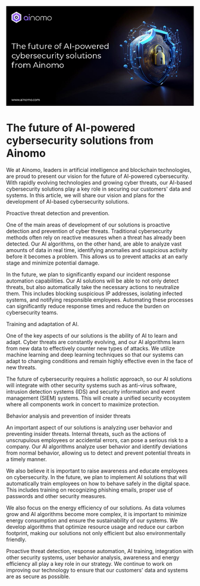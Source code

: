 <img src="https://github.com/ainomodatalab/news/blob/b2e0e7d4cd3213b15486a07fdbfcad8b5c9a92ad/13.11.2024/image.png" alt="image">
<br>
<h1>The future of AI-powered cybersecurity solutions from Ainomo
</h1>
<p>We at Ainomo, leaders in artificial intelligence and blockchain technologies, are proud to present our vision for the future of AI-powered cybersecurity. With rapidly evolving technologies and growing cyber threats, our AI-based cybersecurity solutions play a key role in securing our customers' data and systems. In this article, we will share our vision and plans for the development of AI-based cybersecurity solutions.
</p>
<p>Proactive threat detection and prevention.
</p>
<p>One of the main areas of development of our solutions is proactive detection and prevention of cyber threats. Traditional cybersecurity methods often rely on reactive measures when a threat has already been detected. Our AI algorithms, on the other hand, are able to analyze vast amounts of data in real time, identifying anomalies and suspicious activity before it becomes a problem. This allows us to prevent attacks at an early stage and minimize potential damage.
</p>
<p>In the future, we plan to significantly expand our incident response automation capabilities. Our AI solutions will be able to not only detect threats, but also automatically take the necessary actions to neutralize them. This includes blocking suspicious IP addresses, isolating infected systems, and notifying responsible employees. Automating these processes can significantly reduce response times and reduce the burden on cybersecurity teams.
</p>
<p>Training and adaptation of AI.
</p>
<p>One of the key aspects of our solutions is the ability of AI to learn and adapt. Cyber threats are constantly evolving, and our AI algorithms learn from new data to effectively counter new types of attacks. We utilize machine learning and deep learning techniques so that our systems can adapt to changing conditions and remain highly effective even in the face of new threats.
</p>
<p>The future of cybersecurity requires a holistic approach, so our AI solutions will integrate with other security systems such as anti-virus software, intrusion detection systems (IDS) and security information and event management (SIEM) systems. This will create a unified security ecosystem where all components work in concert to maximize protection.
</p>
<p>Behavior analysis and prevention of insider threats
</p>
<p>An important aspect of our solutions is analyzing user behavior and preventing insider threats. Internal threats, such as the actions of unscrupulous employees or accidental errors, can pose a serious risk to a company. Our AI algorithms analyze user behavior and identify deviations from normal behavior, allowing us to detect and prevent potential threats in a timely manner.
</p>
<p>We also believe it is important to raise awareness and educate employees on cybersecurity. In the future, we plan to implement AI solutions that will automatically train employees on how to behave safely in the digital space. This includes training on recognizing phishing emails, proper use of passwords and other security measures.
</p>
<p>We also focus on the energy efficiency of our solutions. As data volumes grow and AI algorithms become more complex, it is important to minimize energy consumption and ensure the sustainability of our systems. We develop algorithms that optimize resource usage and reduce our carbon footprint, making our solutions not only efficient but also environmentally friendly.
</p>
<p>Proactive threat detection, response automation, AI training, integration with other security systems, user behavior analysis, awareness and energy efficiency all play a key role in our strategy. We continue to work on improving our technology to ensure that our customers' data and systems are as secure as possible.
</p>
